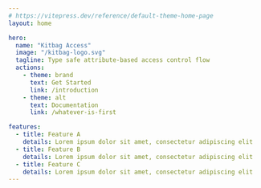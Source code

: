 ```yaml
---
# https://vitepress.dev/reference/default-theme-home-page
layout: home

hero:
  name: "Kitbag Access"
  image: "/kitbag-logo.svg"
  tagline: Type safe attribute-based access control flow
  actions:
    - theme: brand
      text: Get Started
      link: /introduction
    - theme: alt
      text: Documentation
      link: /whatever-is-first

features:
  - title: Feature A
    details: Lorem ipsum dolor sit amet, consectetur adipiscing elit
  - title: Feature B
    details: Lorem ipsum dolor sit amet, consectetur adipiscing elit
  - title: Feature C
    details: Lorem ipsum dolor sit amet, consectetur adipiscing elit
---
```


